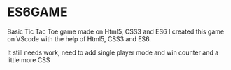 # ES6GAME
Basic Tic Tac Toe game made on Html5, CSS3 and ES6
I created this game on VScode with the help of Html5, CSS3 and ES6.

It still needs work, need to add single player mode and win counter and a little more CSS
